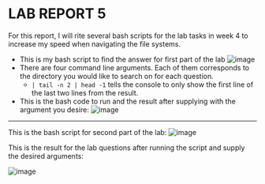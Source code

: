 # LAB REPORT 5
For this report, I will rite several bash scripts for the lab tasks in week 4 to increase my speed when navigating the file systems.
- This is my bash script to find the answer for first part of the lab
![image](https://user-images.githubusercontent.com/122572429/224211454-dc81c50f-cf19-4226-907f-e3819d57150f.png)
- There are four command line arguments. Each of them corresponds to the directory you would like to search on for each question. 
  - ` | tail -n 2 | head -1 ` tells the console to only show the first line of the last two lines from the result.
- This is the bash code to run and the result after supplying with the argument you desire:
![image](https://user-images.githubusercontent.com/122572429/224211997-fe37b43f-5c41-4515-91b8-37cc858140bc.png)

---
This is the bash script for second part of the lab:
![image](https://user-images.githubusercontent.com/122572429/224213196-927d63a4-0856-414b-93a8-2c4e18159407.png)

This is the result for the lab questions after running the script and supply the desired arguments:

![image](https://user-images.githubusercontent.com/122572429/224213470-e2e6dc80-3f2c-4fdf-8945-5e5c7015fc1d.png)




